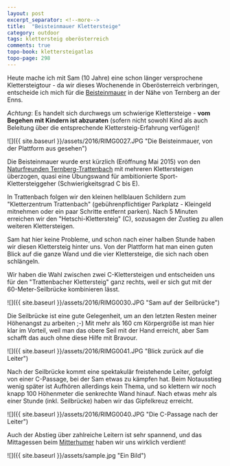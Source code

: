 ```yaml
---
layout: post
excerpt_separator: <!--more-->
title:  "Beisteinmauer Klettersteige"
category: outdoor
tags: klettersteig oberösterreich
comments: true
topo-book: klettersteigatlas
topo-page: 298
---
```

Heute mache ich mit Sam (10 Jahre) eine schon länger versprochene Klettersteigtour - da wir dieses Wochenende in Oberösterreich verbringen, entscheide ich mich für die [Beisteinmauer](http://www.bergsteigen.com/klettersteig/oberoesterreich/oberoesterreichische-voralpen/trattenbacher-klettersteig-beisteinmauer) in der Nähe von Ternberg an der Enns. 

<!--more-->

*Achtung*: Es handelt sich durchwegs um schwierige Klettersteige - **vom Begehen mit Kindern ist abzuraten** (sofern nicht sowohl Kind als auch Beleitung über die entsprechende Klettersteig-Erfahrung verfügen)!

![]({{ site.baseurl }}/assets/2016/RIMG0027.JPG "Die Beisteinmauer, von der Plattform aus gesehen")

Die Beisteinmauer wurde erst kürzlich (Eröffnung Mai 2015) von den [Naturfreunden Ternberg-Trattenbach](http://www.ternberg.naturfreunde.at/Fotos/thumbnails/2890) mit mehreren Klettersteigen überzogen, quasi eine Übungswand für ambitionierte Sport-Klettersteiggeher (Schwierigkeitsgrad C bis E).

In Trattenbach folgen wir den kleinen hellblauen Schildern zum "Kletterzentrum Trattenbach" (gebührenpflichtiger Parkplatz - Kleingeld mitnehmen oder ein paar Schritte entfernt parken). Nach 5 Minuten erreichen wir den "Hetschi-Klettersteig" (C), sozusagen der Zustieg zu allen weiteren Klettersteigen.

Sam hat hier keine Probleme, und schon nach einer halben Stunde haben wir diesen Klettersteig hinter uns. Von der Plattform hat man einen guten Blick auf die ganze Wand und die vier Klettersteige, die sich nach oben schlängeln.

Wir haben die Wahl zwischen zwei C-Klettersteigen und entscheiden uns für den "Trattenbacher Klettersteig" ganz rechts, weil er sich gut mit der 60-Meter-Seilbrücke kombinieren lässt.

![]({{ site.baseurl }}/assets/2016/RIMG0030.JPG "Sam auf der Seilbrücke")

Die Seilbrücke ist eine gute Gelegenheit, um an den letzten Resten meiner Höhenangst zu arbeiten ;-)
Mit mehr als 160 cm Körpergröße ist man hier klar im Vorteil, weil man das obere Seil mit der Hand erreicht, aber Sam schafft das auch ohne diese Hilfe mit Bravour.

![]({{ site.baseurl }}/assets/2016/RIMG0041.JPG "Blick zurück auf die Leiter")

Nach der Seilbrücke kommt eine spektakulär freistehende Leiter, gefolgt von einer C-Passage, bei der Sam etwas zu kämpfen hat. Beim Notausstieg wenig später ist Aufhören allerdings kein Thema, und so klettern wir noch knapp 100 Höhenmeter die senkrechte Wand hinauf. Nach etwas mehr als einer Stunde (inkl. Seilbrücke) haben wir das Gipfelkreuz erreicht.

![]({{ site.baseurl }}/assets/2016/RIMG0040.JPG "Die C-Passage nach der Leiter")

Auch der Abstieg über zahlreiche Leitern ist sehr spannend, und das Mittagessen beim [Mitterhumer](http://www.mitterhumer.com/neu-ab-2016-hofstadl/) haben wir uns wirklich verdient!

![]({{ site.baseurl }}/assets/sample.jpg "Ein Bild")

